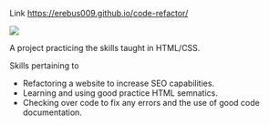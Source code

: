 


Link https://erebus009.github.io/code-refactor/

![](https://i.ibb.co/B4kBKBC/website.png)

A project practicing the skills taught in HTML/CSS.

Skills pertaining to 


<ul>
<li> Refactoring a website to increase SEO capabilities.</li>

<li> Learning and using good practice HTML semnatics.</li> 
 
<li> Checking over code to fix any errors and the use of good code documentation.</li>
</ul>
